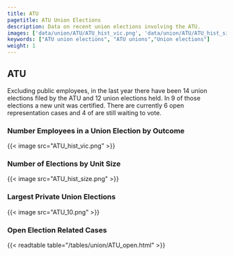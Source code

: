 ```yaml
---
title: ATU
pagetitle: ATU Union Elections
description: Data on recent union elections involving the ATU.
images: ['data/union/ATU/ATU_hist_vic.png', 'data/union/ATU/ATU_hist_size.png', 'data/union/ATU/ATU_10.png']
keywords: ["ATU union elections", "ATU unions","Union elections"]
weight: 1
---
```

##  ATU

Excluding public employees, in the last year there have been 14 union elections filed by the ATU and 12 union elections held. In 9 of those elections a new unit was certified. There are currently 6 open representation cases and 4 of are still waiting to vote.

### Number Employees in a Union Election by Outcome
{{< image src="ATU_hist_vic.png" >}}

### Number of Elections by Unit Size
{{< image src="ATU_hist_size.png" >}}

### Largest Private Union Elections
{{< image src="ATU_10.png" >}}

### Open Election Related Cases
{{< readtable table="/tables/union/ATU_open.html" >}}

